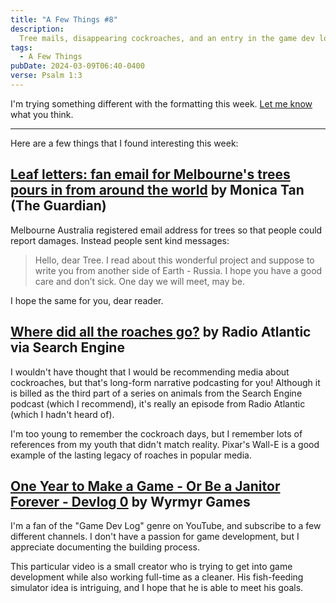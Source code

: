 ```yaml
---
title: "A Few Things #8"
description:
  Tree mails, disappearing cockroaches, and an entry in the game dev log genre
tags:
  - A Few Things
pubDate: 2024-03-09T06:40-0400
verse: Psalm 1:3
---
```


I'm trying something different with the formatting this week.
[Let me know](mailto:sean@seanmcp.com) what you think.

---

Here are a few things that I found interesting this week:

## [Leaf letters: fan email for Melbourne's trees pours in from around the world](https://www.theguardian.com/australia-news/2015/jul/15/leaf-letters-fan-mail-melbourne-trees-pours-in-around-the-world) by Monica Tan (The Guardian)

Melbourne Australia registered email address for trees so that people could
report damages. Instead people sent kind messages:

> Hello, dear Tree. I read about this wonderful project and suppose to write you
> from another side of Earth - Russia. I hope you have a good care and don’t
> sick. One day we will meet, may be.

I hope the same for you, dear reader.

## [Where did all the roaches go?](https://pjvogt.substack.com/p/where-did-all-the-roaches-go) by Radio Atlantic via Search Engine

I wouldn't have thought that I would be recommending media about cockroaches,
but that's long-form narrative podcasting for you! Although it is billed as the
third part of a series on animals from the Search Engine podcast (which I
recommend), it's really an episode from Radio Atlantic (which I hadn't heard
of).

I'm too young to remember the cockroach days, but I remember lots of references
from my youth that didn't match reality. Pixar's Wall-E is a good example of the
lasting legacy of roaches in popular media.

## [One Year to Make a Game - Or Be a Janitor Forever - Devlog 0](https://www.youtube.com/watch?v=Dh9mhtEFUtg) by Wyrmyr Games

I'm a fan of the "Game Dev Log" genre on YouTube, and subscribe to a few
different channels. I don't have a passion for game development, but I
appreciate documenting the building process.

This particular video is a small creator who is trying to get into game
development while also working full-time as a cleaner. His fish-feeding
simulator idea is intriguing, and I hope that he is able to meet his goals.

